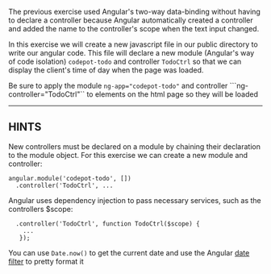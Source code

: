 The previous exercise used Angular's two-way data-binding without having to declare a controller because Angular automatically
created a controller and added the name to the controller's scope when the text input changed.

In this exercise we will create a new javascript file in our public directory to write our angular code.
This file will declare a new module (Angular's way of code isolation) ```codepot-todo``` and controller ```TodoCtrl``` so that we can display the client's time of day when the page was loaded.

Be sure to apply the module ```ng-app="codepot-todo"``` and controller ```ng-controller="TodoCtrl"`` to elements on the html page so they will be loaded

-----------------------------

## HINTS

New controllers must be declared on a module by chaining their declaration to the module object. For this exercise we can create a new module and controller:
```
angular.module('codepot-todo', [])
  .controller('TodoCtrl', ...
```

Angular uses dependency injection to pass necessary services, such as the controllers $scope:
```
  .controller('TodoCtrl', function TodoCtrl($scope) {
    ...
   });
```

You can use ```Date.now()``` to get the current date and use the Angular [date filter](https://docs.angularjs.org/api/ng/filter/date) to pretty format it
